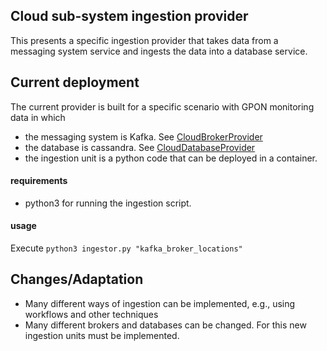 ## Cloud sub-system ingestion provider

This presents a specific ingestion provider that takes data from a messaging system service and ingests the data into a database service.

## Current deployment

The current provider is built for a specific scenario with GPON monitoring data in which
* the messaging system is Kafka. See [CloudBrokerProvider](../CloudBrokerProvider)
* the database is cassandra. See [CloudDatabaseProvider](../CloudDatabaseProvider)
* the ingestion unit is a python code that can be deployed in a container.

#### requirements
* python3 for running the ingestion script.

#### usage
Execute `python3 ingestor.py "kafka_broker_locations"`

## Changes/Adaptation
* Many different ways of ingestion can be implemented, e.g., using workflows and other techniques
* Many different brokers and databases can be changed. For this new ingestion units must be implemented. 
